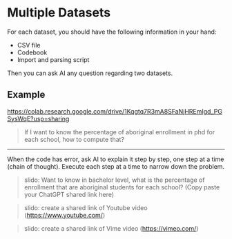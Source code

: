 # Multiple Datasets

For each dataset, you should have the following information in your hand:

  - CSV file
  - Codebook
  - Import and parsing script

Then you can ask AI any question regarding two datasets. 

## Example

https://colab.research.google.com/drive/1Kqgtq7R3mA8SFaNjHREmIgd_PGSysWqE?usp=sharing

> If I want to know the percentage of aboriginal enrollment in phd for each school, how to compute that?

---

When the code has error, ask AI to explain it step by step, one step at a time (chain of thought). Execute each step at a time to narrow down the problem. 

> slido: Want to know in bachelor level, what is the percentage of enrollment that are aboriginal students for each school? (Copy paste your ChatGPT shared link here)

> slido: create a shared link of Youtube video (https://www.youtube.com/)

> slido: create a shared link of Vime video (https://vimeo.com/)